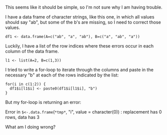 This seems like it should be simple, so I'm not sure why I am having trouble.  

I have a data frame of character strings, like this one, in which all values should say "ab", but some of the b's are missing, so I need to correct those values.  

```
df1 <- data.frame(A=c("ab", "a", "ab"), B=c("a", "ab", "a"))
```

Luckily, I have a list of the row indices where these errors occur in each column of the data frame.  

```
l1 <- list(A=2, B=c(1,3))
```

I tried to write a for-loop to iterate through the columns and paste in the necessary "b" at each of the rows indicated by the list:

```
for(i in c(1:2)) {
  df1$i[l1$i] <- paste0(df1$i[l1$i], "b")
}
```

But my for-loop is returning an error:

Error in `$<-.data.frame`(`*tmp*`, "i", value = character(0)) : 
  replacement has 0 rows, data has 3

What am I doing wrong?
